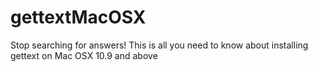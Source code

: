 gettextMacOSX
=============

Stop searching for answers! This is all you need to know about installing gettext on Mac OSX 10.9 and above
